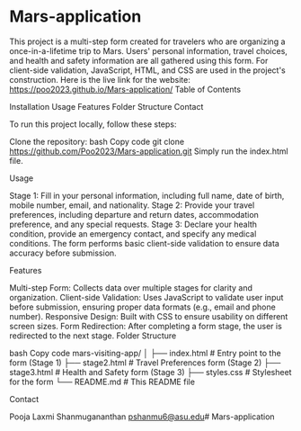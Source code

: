 # Mars-application

This project is a multi-step form created for travelers who are organizing a once-in-a-lifetime trip to Mars. Users' personal information, travel choices, and health and safety information are all gathered using this form. For client-side validation, JavaScript, HTML, and CSS are used in the project's construction.
Here is the live link for the website: https://poo2023.github.io/Mars-application/
Table of Contents

Installation
Usage
Features
Folder Structure
Contact

To run this project locally, follow these steps:

Clone the repository:
bash
Copy code
git clone https://github.com/Poo2023/Mars-application.git
Simply run the index.html file.



Usage

Stage 1: Fill in your personal information, including full name, date of birth, mobile number, email, and nationality.
Stage 2: Provide your travel preferences, including departure and return dates, accommodation preference, and any special requests.
Stage 3: Declare your health condition, provide an emergency contact, and specify any medical conditions.
The form performs basic client-side validation to ensure data accuracy before submission.

Features

Multi-step Form: Collects data over multiple stages for clarity and organization.
Client-side Validation: Uses JavaScript to validate user input before submission, ensuring proper data formats (e.g., email and phone number).
Responsive Design: Built with CSS to ensure usability on different screen sizes.
Form Redirection: After completing a form stage, the user is redirected to the next stage.
Folder Structure

bash
Copy code
mars-visiting-app/
│
├── index.html        # Entry point to the form (Stage 1)
├── stage2.html       # Travel Preferences form (Stage 2)
├── stage3.html       # Health and Safety form (Stage 3)
├── styles.css        # Stylesheet for the form
└── README.md         # This README file


Contact

Pooja Laxmi Shanmugananthan
pshanmu6@asu.edu# Mars-application
